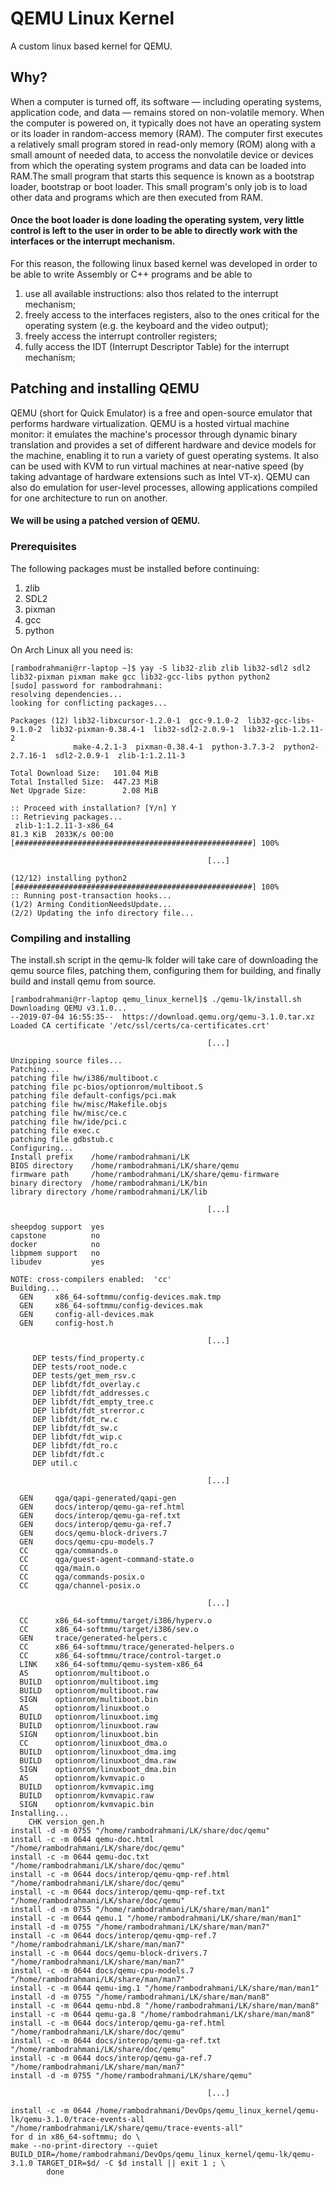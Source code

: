 # QEMU Linux Kernel
A custom linux based kernel for QEMU.

## Why?
When a computer is turned off, its software — including operating systems,
application code, and data — remains stored on non-volatile memory. When the
computer is powered on, it typically does not have an operating system or its
loader in random-access memory (RAM). The computer first executes a relatively
small program stored in read-only memory (ROM) along with a small amount of
needed data, to access the nonvolatile device or devices from which the
operating system programs and data can be loaded into RAM.The small program that
starts this sequence is known as a bootstrap loader, bootstrap or boot loader.
This small program's only job is to load other data and programs which are then
executed from RAM.

#### Once the boot loader is done loading the operating system, very little control is left to the user in order to be able to directly work with the interfaces or the interrupt mechanism.

For this reason, the following linux based kernel was developed in order to be
able to write Assembly or C++ programs and be able to
1. use all available instructions: also thos related to the interrupt mechanism;
2. freely access to the interfaces registers, also to the ones critical for the
operating system (e.g. the keyboard and the video output);
3. freely access the interrupt controller registers;
4. fully access the IDT (Interrupt Descriptor Table) for the interrupt
mechanism;

## Patching and installing QEMU
QEMU (short for Quick Emulator) is a free and open-source emulator that performs
hardware virtualization. QEMU is a hosted virtual machine monitor: it emulates
the machine's processor through dynamic binary translation and provides a set of
different hardware and device models for the machine, enabling it to run a
variety of guest operating systems. It also can be used with KVM to run virtual
machines at near-native speed (by taking advantage of hardware extensions such
as Intel VT-x). QEMU can also do emulation for user-level processes, allowing
applications compiled for one architecture to run on another.

#### We will be using a patched version of QEMU.

### Prerequisites
The following packages must be installed before continuing:

1. zlib
2. SDL2
3. pixman
4. gcc
5. python

On Arch Linux all you need is:
```console
[rambodrahmani@rr-laptop ~]$ yay -S lib32-zlib zlib lib32-sdl2 sdl2 lib32-pixman pixman make gcc lib32-gcc-libs python python2
[sudo] password for rambodrahmani: 
resolving dependencies...
looking for conflicting packages...

Packages (12) lib32-libxcursor-1.2.0-1  gcc-9.1.0-2  lib32-gcc-libs-9.1.0-2  lib32-pixman-0.38.4-1  lib32-sdl2-2.0.9-1  lib32-zlib-1.2.11-2
              make-4.2.1-3  pixman-0.38.4-1  python-3.7.3-2  python2-2.7.16-1  sdl2-2.0.9-1  zlib-1:1.2.11-3

Total Download Size:   101.04 MiB
Total Installed Size:  447.23 MiB
Net Upgrade Size:        2.08 MiB

:: Proceed with installation? [Y/n] Y
:: Retrieving packages...
 zlib-1:1.2.11-3-x86_64                                            81.3 KiB  2033K/s 00:00 [#####################################################] 100%

                                            [...]

(12/12) installing python2                                                               [#####################################################] 100%
:: Running post-transaction hooks...
(1/2) Arming ConditionNeedsUpdate...
(2/2) Updating the info directory file...
```

### Compiling and installing
The install.sh script in the qemu-lk folder will take care of downloading the
qemu source files, patching them, configuring them for building, and finally
build and install qemu from source.
```console
[rambodrahmani@rr-laptop qemu_linux_kernel]$ ./qemu-lk/install.sh
Downloading QEMU v3.1.0...
--2019-07-04 16:55:35--  https://download.qemu.org/qemu-3.1.0.tar.xz
Loaded CA certificate '/etc/ssl/certs/ca-certificates.crt'

                                            [...]

Unzipping source files...
Patching...
patching file hw/i386/multiboot.c
patching file pc-bios/optionrom/multiboot.S
patching file default-configs/pci.mak
patching file hw/misc/Makefile.objs
patching file hw/misc/ce.c
patching file hw/ide/pci.c
patching file exec.c
patching file gdbstub.c
Configuring...
Install prefix    /home/rambodrahmani/LK
BIOS directory    /home/rambodrahmani/LK/share/qemu
firmware path     /home/rambodrahmani/LK/share/qemu-firmware
binary directory  /home/rambodrahmani/LK/bin
library directory /home/rambodrahmani/LK/lib

                                            [...]

sheepdog support  yes
capstone          no
docker            no
libpmem support   no
libudev           yes

NOTE: cross-compilers enabled:  'cc'
Building...
  GEN     x86_64-softmmu/config-devices.mak.tmp
  GEN     x86_64-softmmu/config-devices.mak
  GEN     config-all-devices.mak
  GEN     config-host.h

                                            [...]

	 DEP tests/find_property.c
	 DEP tests/root_node.c
	 DEP tests/get_mem_rsv.c
	 DEP libfdt/fdt_overlay.c
	 DEP libfdt/fdt_addresses.c
	 DEP libfdt/fdt_empty_tree.c
	 DEP libfdt/fdt_strerror.c
	 DEP libfdt/fdt_rw.c
	 DEP libfdt/fdt_sw.c
	 DEP libfdt/fdt_wip.c
	 DEP libfdt/fdt_ro.c
	 DEP libfdt/fdt.c
	 DEP util.c

                                            [...]

  GEN     qga/qapi-generated/qapi-gen
  GEN     docs/interop/qemu-ga-ref.html
  GEN     docs/interop/qemu-ga-ref.txt
  GEN     docs/interop/qemu-ga-ref.7
  GEN     docs/qemu-block-drivers.7
  GEN     docs/qemu-cpu-models.7
  CC      qga/commands.o
  CC      qga/guest-agent-command-state.o
  CC      qga/main.o
  CC      qga/commands-posix.o
  CC      qga/channel-posix.o

                                            [...]

  CC      x86_64-softmmu/target/i386/hyperv.o
  CC      x86_64-softmmu/target/i386/sev.o
  GEN     trace/generated-helpers.c
  CC      x86_64-softmmu/trace/generated-helpers.o
  CC      x86_64-softmmu/trace/control-target.o
  LINK    x86_64-softmmu/qemu-system-x86_64
  AS      optionrom/multiboot.o
  BUILD   optionrom/multiboot.img
  BUILD   optionrom/multiboot.raw
  SIGN    optionrom/multiboot.bin
  AS      optionrom/linuxboot.o
  BUILD   optionrom/linuxboot.img
  BUILD   optionrom/linuxboot.raw
  SIGN    optionrom/linuxboot.bin
  CC      optionrom/linuxboot_dma.o
  BUILD   optionrom/linuxboot_dma.img
  BUILD   optionrom/linuxboot_dma.raw
  SIGN    optionrom/linuxboot_dma.bin
  AS      optionrom/kvmvapic.o
  BUILD   optionrom/kvmvapic.img
  BUILD   optionrom/kvmvapic.raw
  SIGN    optionrom/kvmvapic.bin
Installing...
	CHK version_gen.h
install -d -m 0755 "/home/rambodrahmani/LK/share/doc/qemu"
install -c -m 0644 qemu-doc.html "/home/rambodrahmani/LK/share/doc/qemu"
install -c -m 0644 qemu-doc.txt "/home/rambodrahmani/LK/share/doc/qemu"
install -c -m 0644 docs/interop/qemu-qmp-ref.html "/home/rambodrahmani/LK/share/doc/qemu"
install -c -m 0644 docs/interop/qemu-qmp-ref.txt "/home/rambodrahmani/LK/share/doc/qemu"
install -d -m 0755 "/home/rambodrahmani/LK/share/man/man1"
install -c -m 0644 qemu.1 "/home/rambodrahmani/LK/share/man/man1"
install -d -m 0755 "/home/rambodrahmani/LK/share/man/man7"
install -c -m 0644 docs/interop/qemu-qmp-ref.7 "/home/rambodrahmani/LK/share/man/man7"
install -c -m 0644 docs/qemu-block-drivers.7 "/home/rambodrahmani/LK/share/man/man7"
install -c -m 0644 docs/qemu-cpu-models.7 "/home/rambodrahmani/LK/share/man/man7"
install -c -m 0644 qemu-img.1 "/home/rambodrahmani/LK/share/man/man1"
install -d -m 0755 "/home/rambodrahmani/LK/share/man/man8"
install -c -m 0644 qemu-nbd.8 "/home/rambodrahmani/LK/share/man/man8"
install -c -m 0644 qemu-ga.8 "/home/rambodrahmani/LK/share/man/man8"
install -c -m 0644 docs/interop/qemu-ga-ref.html "/home/rambodrahmani/LK/share/doc/qemu"
install -c -m 0644 docs/interop/qemu-ga-ref.txt "/home/rambodrahmani/LK/share/doc/qemu"
install -c -m 0644 docs/interop/qemu-ga-ref.7 "/home/rambodrahmani/LK/share/man/man7"
install -d -m 0755 "/home/rambodrahmani/LK/share/qemu"

                                            [...]
                                            
install -c -m 0644 /home/rambodrahmani/DevOps/qemu_linux_kernel/qemu-lk/qemu-3.1.0/trace-events-all "/home/rambodrahmani/LK/share/qemu/trace-events-all"
for d in x86_64-softmmu; do \
make --no-print-directory --quiet BUILD_DIR=/home/rambodrahmani/DevOps/qemu_linux_kernel/qemu-lk/qemu-3.1.0 TARGET_DIR=$d/ -C $d install || exit 1 ; \
        done
```
